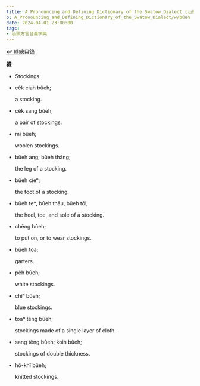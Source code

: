 ```yaml
---
title: A Pronouncing and Defining Dictionary of the Swatow Dialect (汕頭方言音義字典) / bûeh
p: A_Pronouncing_and_Defining_Dictionary_of_the_Swatow_Dialect/w/bûeh
date: 2024-04-01 23:00:00
tags: 
- 汕頭方言音義字典
---
```


[↩️ 轉總目錄](/A_Pronouncing_and_Defining_Dictionary_of_the_Swatow_Dialect)


**襪**
- Stockings.

- cêk ciah bûeh;

  a stocking.

- cêk sang bûeh;

  a pair of stockings.

- mî bûeh;

  woolen stockings.

- bûeh àng; bûeh tháng;

  the leg of a stocking.

- bûeh cíeⁿ;

  the foot of a stocking.

- bûeh teⁿ, bûeh thâu, bûeh tói;

  the heel, toe, and sole of a stocking.

- chēng bûeh;

  to put on, or to wear stockings.

- bûeh tòa;

  garters.

- pêh bûeh;

  white stockings.

- chíⁿ bûeh;

  blue stockings.

- toaⁿ têng bûeh;

  stockings made of a single layer of cloth.

- sang têng bûeh; koih bûeh;

  stockings of double thickness.

- hô-khî bûeh;

  knitted stockings.